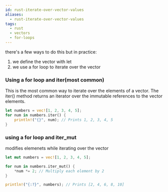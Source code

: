 ```yaml
---
id: rust-iterate-over-vector-values
aliases:
  - rust-iterate-over-vector-values
tags:
  - rust
  - vectors
  - for-loops
---
```

there's a few ways to do this but in practice:
1. we define the vector with let
2. we use a for loop to iterate over the vector

### Using a for loop and iter(most common)
This is the most common way to iterate over the elements of a vector. The iter() method returns an iterator over the immutable references to the vector elements.
```rust
let numbers = vec![1, 2, 3, 4, 5];
for num in numbers.iter() {
    println!("{}", num); // Prints 1, 2, 3, 4, 5
}
```
### using a for loop and iter_mut
modifies elemenets while iterating over the vector
```rust
let mut numbers = vec![1, 2, 3, 4, 5];

for num in numbers.iter_mut() {
    *num *= 2; // Multiply each element by 2
}

println!("{:?}", numbers); // Prints [2, 4, 6, 8, 10]
```
